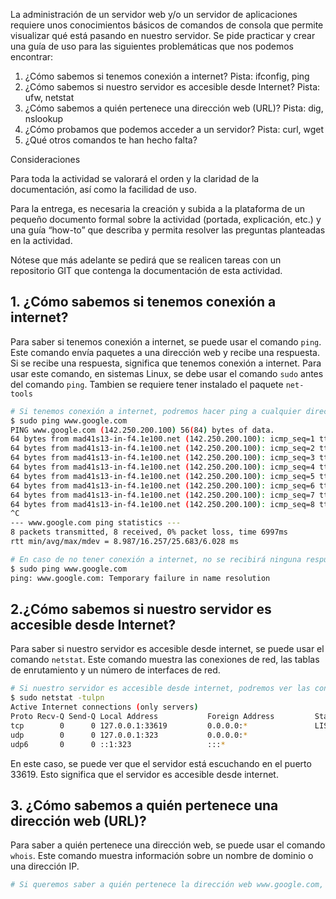 La administración de un servidor web y/o un servidor de aplicaciones requiere unos conocimientos básicos de comandos de consola que permite visualizar qué está pasando en nuestro servidor. Se pide practicar y crear una guía de uso para las siguientes problemáticas que nos podemos encontrar:

  1. ¿Cómo sabemos si tenemos conexión a internet? Pista: ifconfig, ping
  2. ¿Cómo sabemos si nuestro servidor es accesible desde Internet? Pista: ufw, netstat
  3. ¿Cómo sabemos a quién pertenece una dirección web (URL)? Pista: dig, nslookup
  4. ¿Cómo probamos que podemos acceder a un servidor? Pista: curl, wget
  5. ¿Qué otros comandos te han hecho falta?

Consideraciones

Para toda la actividad se valorará el orden y la claridad de la documentación, así como la facilidad de uso.

Para la entrega, es necesaria la creación y subida a la plataforma de un pequeño documento formal sobre la actividad (portada, explicación, etc.) y una guía “how-to” que describa y permita resolver las preguntas planteadas en la actividad.

Nótese que más adelante se pedirá que se realicen tareas con un repositorio GIT que contenga la documentación de esta actividad.

## 1. ¿Cómo sabemos si tenemos conexión a internet?
Para saber si tenemos conexión a internet, se puede usar el comando `ping`.
Este comando envía paquetes a una dirección web y recibe una respuesta. Si se recibe una respuesta, significa que tenemos conexión a internet.
Para usar este comando, en sistemas Linux, se debe usar el comando `sudo` antes del comando `ping`.
Tambien se requiere tener instalado el paquete `net-tools`
```bash
# Si tenemos conexión a internet, podremos hacer ping a cualquier dirección web
$ sudo ping www.google.com
PING www.google.com (142.250.200.100) 56(84) bytes of data.
64 bytes from mad41s13-in-f4.1e100.net (142.250.200.100): icmp_seq=1 ttl=114 time=9.17 ms
64 bytes from mad41s13-in-f4.1e100.net (142.250.200.100): icmp_seq=2 ttl=114 time=8.99 ms
64 bytes from mad41s13-in-f4.1e100.net (142.250.200.100): icmp_seq=3 ttl=114 time=9.05 ms
64 bytes from mad41s13-in-f4.1e100.net (142.250.200.100): icmp_seq=4 ttl=114 time=25.7 ms
64 bytes from mad41s13-in-f4.1e100.net (142.250.200.100): icmp_seq=5 ttl=114 time=18.3 ms
64 bytes from mad41s13-in-f4.1e100.net (142.250.200.100): icmp_seq=6 ttl=114 time=18.5 ms
64 bytes from mad41s13-in-f4.1e100.net (142.250.200.100): icmp_seq=7 ttl=114 time=18.3 ms
64 bytes from mad41s13-in-f4.1e100.net (142.250.200.100): icmp_seq=8 ttl=114 time=22.0 ms
^C
--- www.google.com ping statistics ---
8 packets transmitted, 8 received, 0% packet loss, time 6997ms
rtt min/avg/max/mdev = 8.987/16.257/25.683/6.028 ms

# En caso de no tener conexión a internet, no se recibirá ninguna respuesta
$ sudo ping www.google.com
ping: www.google.com: Temporary failure in name resolution
```

## 2.¿Cómo sabemos si nuestro servidor es accesible desde Internet?

Para saber si nuestro servidor es accesible desde internet, se puede usar el comando `netstat`.
Este comando muestra las conexiones de red, las tablas de enrutamiento y un número de interfaces de red.
```bash
# Si nuestro servidor es accesible desde internet, podremos ver las conexiones de red
$ sudo netstat -tulpn
Active Internet connections (only servers)
Proto Recv-Q Send-Q Local Address           Foreign Address         State       PID/Program name
tcp        0      0 127.0.0.1:33619         0.0.0.0:*               LISTEN      11386/node
udp        0      0 127.0.0.1:323           0.0.0.0:*                           -
udp6       0      0 ::1:323                 :::*                                -
```
En este caso, se puede ver que el servidor está escuchando en el puerto 33619. Esto significa que el servidor es accesible desde internet.

## 3. ¿Cómo sabemos a quién pertenece una dirección web (URL)?

Para saber a quién pertenece una dirección web, se puede usar el comando `whois`.
Este comando muestra información sobre un nombre de dominio o una dirección IP.
```bash
# Si queremos saber a quién pertenece la dirección web www.google.com, podemos usar el comando whois
